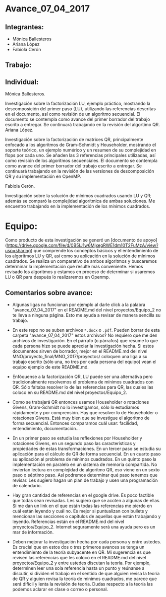 # Avance_07_04_2017

## Integrantes: 
* Mónica Ballesteros 
* Ariana López 
* Fabiola Cerón


## Trabajo:

## Individual: 

Mónica Ballesteros. 

Investigación sobre la factorización LU, ejemplo práctico, mostrando la descomposición del primer paso (LU), utilizando las referencias descritas en el documento, así como revisión de un algoritmo secuencial. El documento se contempla como avance del primer borrador del trabajo escrito a entregar. Se continuará trabajando en la revisión del algortimo QR.
Ariana López. 

Investigación sobre la factorización de matrices QR, principalmente enfocado a los algoritmos de Gram-Schmidt y Householder, mostrando el soporte teórico, un ejemplo numérico y un resumen de su complejidad en flops por cada uno. Se añaden las 3 referencias principales utilizadas, así como revisión de los algoritmos secuenciales. El documento se contempla como avance del primer borrador del trabajo escrito a entregar. Se continuará trabajando en la revisión de las versiones de descomposición QR y su implementación en OpenMP.


Fabiola Cerón. 

Investigación sobre la solución de mínimos cuadrados usando LU y QR; además se comparó la complejidad algorítmica de ambas soluciones. Me encuentro trabajando en la implementación de los mínimos cuadrados.


# Equipo:

Como producto de esta investigación se generó un [documento de apoyo] (https://drive.google.com/file/d/0B5IJ1w6MjxegRWE1dm10T2FuMzA/view?usp=sharing) que comprende los conceptos básicos y el entendimiento de los algoritmos LU y QR, así como su aplicación en la solución de mínimos cuadrados. Se realiza un comparativo de ambos algoritmos y buscaremos determinar la implementación que resulte mas conveniente. Hemos revisado los algoritmos y estamos en proceso de determinar si usaremos LU o QR para después lo realizaremos en Openmp.

## Comentarios sobre avance:

* Algunas ligas no funcionan por ejemplo al darle click a la palabra "avance_07_04_2017" en el README.md del nivel proyectos/Equipo_2 no te lleva a ninguna página. Esto me ayuda a revisar de manera sencilla su trabajo.

* En este repo no se suben archivos `*.docx` o `.pdf`. Pueden borrar de esta carpeta "avance_07_04_2017" estos archivos? No requiero que me den archivos de investigación. En el párrafo (o párrafos) que resume lo que cada persona hizo se puede apreciar la investigación hecha. Si estos documentos sirven de borrador, mejor en el README.md del nivel MNO/proyecto_final/MNO_2017/proyectos/ coloquen una liga a su trabajo escrito (sólo una, no tres por cada persona del equipo) vean el equipo ejemplo de este README.md.


* Enfóquense a la factorización QR, LU puede ser una alternativa pero tradicionalmente resolvemos el problema de mínimos cuadrados con QR. Sólo faltaba resolver lo de las referencias para QR, las cuales las coloco en su README.md del nivel proyectos/Equipo_2.

* Como se trabajará QR entonces usamos Householder o rotaciones Givens, Gram-Schmidt no lo investigamos, sólo lo estudiamos rápidamente y por comprensión. Hay que resolver lo de Householder o rotaciones Givens. Está muy bien que se investigue el algoritmo de forma secuencial. Entonces comparamos cuál usar: facilidad, entendimiento, documentación...

* En un primer paso se estudia las reflexiones por Householder y rotaciones Givens, en un segundo paso las características y propiedades de estas transformaciones. En un tercer paso se estudia su aplicación para el cálculo de QR de forma secuencial. En un cuarto paso su aplicación al problema de mínimos cuadrados. En un quinto paso la implementación en paralelo en un sistema de memoria compartida. No inviertan lectura en complejidad de algoritmo QR, eso viene en un sexto paso o séptimo paso. Así podremos determinar qué paso tenemos que revisar. Les sugiero hagan un plan de trabajo y usen una programación de calendario.

* Hay gran cantidad de referencias en el google drive. Es poco factible que todas sean revisadas. Les sugiero que se acoten a algunas de ellas. Si me dan un link en el que están todas las referencias me pierdo en cuál están leyendo y cuál no. Es mejor si puntualizan con bullets y mencionan las secciones o capítulos de aquellas que están trabajando y leyendo. Referencias están en el README.md del nivel proyectos/Equipo_2. Internet seguramente será una ayuda pero es un mar de información.

* Deben mejorar la investigación hecha por cada persona y entre ustedes. Es crucial que en estos dos o tres primeros avances se tenga un entendimiento de la teoría subyacente en QR. Mi sugerencia es que revisen las referencias que les coloco en el README.md del nivel proyectos/Equipo_2 y entre ustedes discutan la teoría. Por ejemplo, determinen leer una sola referencia hasta un punto y reúnanse a discutir, si dividen el trabajo en el sentido de que alguien revisa la teoría de QR y alguien revisa la teoría de minimos cuadrados, me parece que será difícil y lenta la revisión de teoría. Dudas respecto a la teoría las podemos aclarar en clase o correo o personal.


